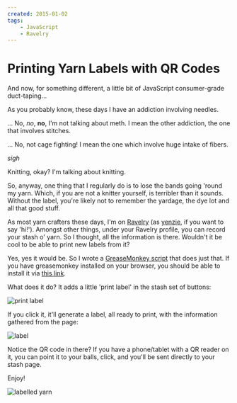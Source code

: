 ```yaml
---
created: 2015-01-02
tags:
    - JavaScript
    - Ravelry
---
```


#  Printing Yarn Labels with QR Codes

And now, for something different, a little bit of
JavaScript consumer-grade duct-taping...

As you probably know, these days I have an addiction involving needles. 

...  No, *no*, **no**, I'm not talking about meth. I mean the other addiction, the one
that involves stitches.

... No, not cage fighting! I mean the one which involve huge intake of fibers.

*sigh* 

Knitting, okay? I'm talking about knitting.

So, anyway, one thing that I regularly do is to lose
the bands going 'round my yarn. Which, if you are not a knitter yourself,
is terribler than it sounds. Without the label, you're likely not to remember 
the yardage, the dye lot and all that good stuff.

As most yarn crafters these days, I'm on [Ravelry](http://ravelry.com) 
(as [yenzie](http://www.ravelry.com/people/yenzie), if you want to say 'hi!').
Amongst other things, under your Ravelry profile, 
you can record your stash o' yarn. So I thought, all the information
is there. Wouldn't it be cool to be able to print new labels from it?

Yes, yes it would be. So I wrote a [GreaseMonkey
script](https://github.com/yanick/greaseyanick/blob/master/Ravelry_Stash_Labels.user.js)
that does just that.  If you have greasemonkey installed on your browser, you
should be able to install it via [this link](https://github.com/yanick/greaseyanick/raw/master/Ravelry_Stash_Labels.user.js).

What does it do? It adds a little 'print label' in the stash set of buttons:

![print label](__ENTRY_DIR__/print.png)

If you click it, it'll generate a label, all ready to print, 
with the information gathered from the page:

![label](__ENTRY_DIR__/label.png)

Notice the QR code in there? If you have a phone/tablet with a QR reader on it,
you can point it to your balls, click, and you'll be sent directly
to your stash page.

Enjoy!

![labelled yarn](__ENTRY_DIR__/labelled.jpg)








